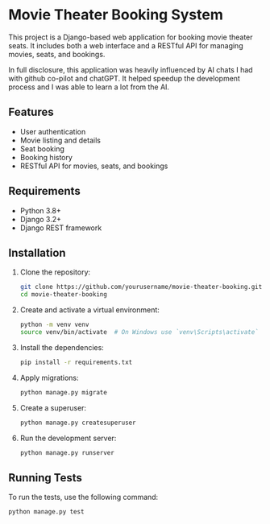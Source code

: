 # Movie Theater Booking System

This project is a Django-based web application for booking movie theater seats. It includes both a web interface and a RESTful API for managing movies, seats, and bookings.

In full disclosure, this application was heavily influenced by AI chats I had with github co-pilot and chatGPT. It helped speedup the development process and I was able to learn a lot from the AI.

## Features

- User authentication
- Movie listing and details
- Seat booking
- Booking history
- RESTful API for movies, seats, and bookings

## Requirements

- Python 3.8+
- Django 3.2+
- Django REST framework

## Installation

1. Clone the repository:
    ```sh
    git clone https://github.com/yourusername/movie-theater-booking.git
    cd movie-theater-booking
    ```

2. Create and activate a virtual environment:
    ```sh
    python -m venv venv
    source venv/bin/activate  # On Windows use `venv\Scripts\activate`
    ```

3. Install the dependencies:
    ```sh
    pip install -r requirements.txt
    ```

4. Apply migrations:
    ```sh
    python manage.py migrate
    ```

5. Create a superuser:
    ```sh
    python manage.py createsuperuser
    ```

6. Run the development server:
    ```sh
    python manage.py runserver
    ```

## Running Tests

To run the tests, use the following command:
```sh
python manage.py test